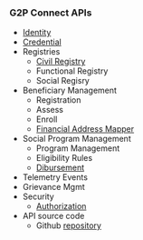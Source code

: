 ### G2P Connect APIs

* [Identity](https://g2p-connect.github.io/specs/dist/g2p-identity.html)
* [Credential](https://g2p-connect.github.io/specs/dist/g2p-credential.html)
 * Registries
    * [Civil Registry](https://g2p-connect.github.io/specs/dist/g2p-crvs.html)
    * Functional Registry
    * Social Regisry
* Beneficiary Management
    * Registration
    * Assess
    * Enroll
    * [Financial Address Mapper](https://g2p-connect.github.io/specs/dist/g2p-mapper.html)
* Social Program Management
    * Program Management
    * Eligibility Rules
    * [Dibursement](https://g2p-connect.github.io/specs/dist/g2p-disburse.html)
* Telemetry Events
* Grievance Mgmt
* Security
    * [Authorization](https://g2p-connect.github.io/specs/dist/g2p-authz.html)
* API source code
    * Github [repository](https://g2p-connect.github.io/specs/)